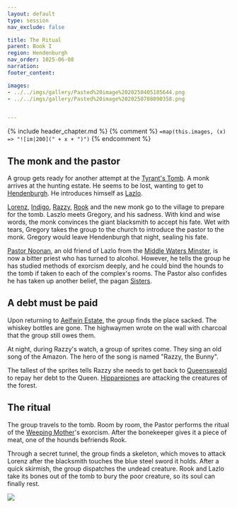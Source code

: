 ```yaml
---
layout: default
type: session
nav_exclude: false

title: The Ritual
parent: Book I
region: Hendenburgh
nav_order: 1025-06-08
narration: 
footer_content: 

images:
- ../../imgs/gallery/Pasted%20image%2020250405185644.png
- ../../imgs/gallery/Pasted%20image%2020250708090358.png


---
```


{% include header_chapter.md %}
{% comment %}
`=map(this.images, (x) => "![im|200](" + x + ")")`
{% endcomment %}

## The monk and the pastor

A group gets ready for another attempt at the [Tyrant's Tomb](../../directory/Kryptwood/TyrantsTomb.md).
A monk arrives at the hunting estate.
He seems to be lost, wanting to get to [Hendenburgh](../../directory/Kryptwood/Hendenburgh.md).
He introduces himself as [Lazlo](../../directory/DuskmeadowFringe/Lazlo.md).

[Lorenz](../../directory/DuskmeadowFringe/Lorenz.md), [Indigo](../../directory/Deverain/Indigo.md), [Razzy](../../directory/Sigisfarne/Razvan.md), [Rook](../../directory/Kryptwood/Rook.md) and the new monk go to the village to prepare for the tomb.
Laszlo meets Gregory, and his sadness.
With kind and wise words, the monk convinces the giant blacksmith to accept his fate.
Wet with tears, Gregory takes the group to the church to introduce the pastor to the monk.
Gregory would leave Hendenburgh that night, sealing his fate.

[Pastor Noonan](../../directory/Kryptwood/PastorNoonan.md), an old friend of Lazlo from the [Middle Waters Minster](../../directory/DuskmeadowFringe/MiddleWatersMinster.md), is now a bitter priest who has turned to alcohol.
However, he tells the group he has studied methods of exorcism deeply, and he could bind the hounds to the tomb if taken to each of the complex's rooms.
The Pastor also confides he has taken up another belief, the pagan [Sisters](../../directory/weepingMother/theSisters.md).

## A debt must be paid

Upon returning to [Aelfwin Estate](../../directory/Kryptwood/AelfwinEstate.md),  the group finds the place sacked.
The whiskey bottles are gone.
The highwaymen wrote on the wall with charcoal that the group still owes them.

At night, during Razzy's watch, a group of sprites come.
They sing an old song of the Amazon.
The hero of the song is named "Razzy, the Bunny".

The tallest of the sprites tells Razzy she needs to get back to [Queensweald](../../directory/DuskmeadowFringe/Queensweald.md) to repay her debt to the Queen.
[Hippareiones](../../directory/FoldedBelow/Hippareiones.md) are attacking the creatures of the forest.

## The ritual

The group travels to the tomb.
Room by room, the Pastor performs the ritual of the [Weeping Mother](../../directory/weepingMother/index.md)'s exorcism.
After the bonekeeper gives it a piece of meat, one of the hounds befriends Rook.

Through a secret tunnel, the group finds a skeleton, which moves to attack Lorenz after the blacksmith touches the blue steel sword it holds.
After a quick skirmish, the group dispatches the undead creature.
Rook and Lazlo take its bones out of the tomb to bury the poor creature, so its soul can finally rest.

![](../../imgs/gallery/Pasted%20image%2020250708090358.png)